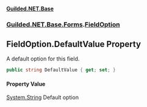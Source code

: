 #### [Guilded.NET.Base](Guilded_NET_Base.md 'Guilded.NET.Base')
### [Guilded.NET.Base.Forms](Guilded_NET_Base.md#Guilded_NET_Base_Forms 'Guilded.NET.Base.Forms').[FieldOption](FieldOption.md 'Guilded.NET.Base.Forms.FieldOption')
## FieldOption.DefaultValue Property
A default option for this field.  
```csharp
public string DefaultValue { get; set; }
```
#### Property Value
[System.String](https://docs.microsoft.com/en-us/dotnet/api/System.String 'System.String')
Default option
